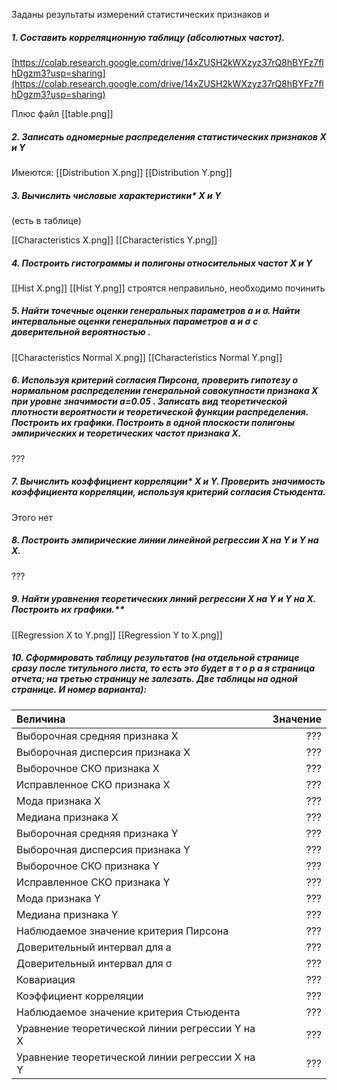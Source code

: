 Заданы результаты измерений статистических признаков и

##### 1.  Составить корреляционную таблицу (абсолютных частот). 

[https://colab.research.google.com/drive/14xZUSH2kWXzyz37rQ8hBYFz7flhDgzm3?usp=sharing](https://colab.research.google.com/drive/14xZUSH2kWXzyz37rQ8hBYFz7flhDgzm3?usp=sharing)
    
Плюс файл [[table.png]]
	
##### 2.  Записать одномерные распределения статистических признаков X и Y

Имеются: 
[[Distribution X.png]]
[[Distribution Y.png]]
    
##### 3.  Вычислить числовые характеристики* X и Y
(есть в таблице)

[[Characteristics X.png]] [[Characteristics Y.png]]
    
##### 4.  Построить гистограммы и полигоны относительных частот X и Y

[[Hist X.png]] [[Hist Y.png]] строятся неправильно, необходимо починить
    
##### 5.  Найти точечные оценки генеральных параметров a и σ. Найти интервальные оценки генеральных параметров a и σ с доверительной вероятностью .
[[Characteristics Normal X.png]]
[[Characteristics Normal Y.png]]
    
##### 6.  Используя критерий согласия Пирсона, проверить гипотезу о нормальном распределении генеральной совокупности признака X при уровне значимости a=0.05 . Записать вид теоретической плотности вероятности и теоретической функции распределения. Построить их графики. Построить в одной плоскости полигоны эмпирических и теоретических частот признака X.
???
    
##### 7.  Вычислить коэффициент корреляции* X и Y. Проверить значимость коэффициента корреляции, используя критерий согласия Стьюдента.

Этого нет
    
##### 8.  Построить эмпирические линии линейной регрессии X на Y и Y на X.
???
    
##### 9.  Найти уравнения теоретических линий регрессии X на Y и Y на X. Построить их графики.**

[[Regression X to Y.png]]
[[Regression Y to X.png]]
    
##### 10.  Сформировать таблицу результатов (на отдельной странице сразу после титульного листа, то есть это будет _в т о р а я_ страница отчета; на третью страницу не залезать. Две таблицы на одной странице. И номер варианта):


Величина| Значение
:----------------|-------------:
Выборочная средняя признака X| ???
Выборочная дисперсия признака X| ???
Выборочное СКО признака X| ???
Исправленное СКО признака X| ???
Мода признака X| ???
Медиана признака X| ???
Выборочная средняя признака Y| ???
Выборочная дисперсия признака Y| ???
Выборочное СКО признака Y| ???
Исправленное СКО признака Y| ???
Мода признака Y| ???
Медиана признака Y| ???
Наблюдаемое значение критерия Пирсона | ???
Доверительный интервал для a | ???
Доверительный интервал для  σ | ???
Ковариация | ???
Коэффициент корреляции | ???
Наблюдаемое значение критерия Стьюдента | ???
Уравнение теоретической линии регрессии Y на X | ???
Уравнение теоретической линии регрессии X  на Y | ??? 

